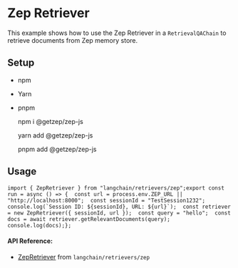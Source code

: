Zep Retriever
=============

This example shows how to use the Zep Retriever in a `RetrievalQAChain` to retrieve documents from Zep memory store.

Setup[​](#setup "Direct link to Setup")
---------------------------------------

*   npm
*   Yarn
*   pnpm

    npm i @getzep/zep-js

    yarn add @getzep/zep-js

    pnpm add @getzep/zep-js

Usage[​](#usage "Direct link to Usage")
---------------------------------------

    import { ZepRetriever } from "langchain/retrievers/zep";export const run = async () => {  const url = process.env.ZEP_URL || "http://localhost:8000";  const sessionId = "TestSession1232";  console.log(`Session ID: ${sessionId}, URL: ${url}`);  const retriever = new ZepRetriever({ sessionId, url });  const query = "hello";  const docs = await retriever.getRelevantDocuments(query);  console.log(docs);};

#### API Reference:

*   [ZepRetriever](/docs/api/retrievers_zep/classes/ZepRetriever) from `langchain/retrievers/zep`